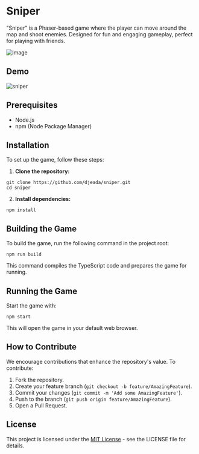 # Sniper

"Sniper" is a Phaser-based game where the player can move around the map and shoot enemies. Designed for fun and engaging gameplay, perfect for playing with friends.

![image](https://github.com/djeada/sniper/assets/37275728/01052fa7-1f5f-4e33-a075-65c4325d939a)

## Demo

![sniper](https://github.com/djeada/sniper/assets/37275728/7fad9c1f-9712-40a5-af89-74d8d7753828)

## Prerequisites
- Node.js
- npm (Node Package Manager)

## Installation
To set up the game, follow these steps:

1. **Clone the repository:**

```
git clone https://github.com/djeada/sniper.git
cd sniper
```

2. **Install dependencies:**

```
npm install
```

## Building the Game

To build the game, run the following command in the project root:

```
npm run build
```

This command compiles the TypeScript code and prepares the game for running.

## Running the Game

Start the game with:

```
npm start
```

This will open the game in your default web browser.

## How to Contribute

We encourage contributions that enhance the repository's value. To contribute:

1. Fork the repository.
2. Create your feature branch (`git checkout -b feature/AmazingFeature`).
3. Commit your changes (`git commit -m 'Add some AmazingFeature'`).
4. Push to the branch (`git push origin feature/AmazingFeature`).
5. Open a Pull Request.

## License

This project is licensed under the [MIT License](LICENSE) - see the LICENSE file for details.
